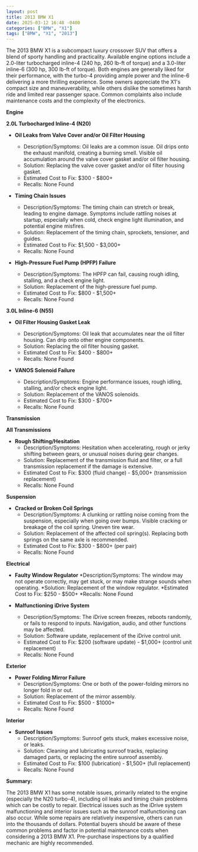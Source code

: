 ```yaml
---
layout: post
title: 2013 BMW X1
date: 2025-03-12 16:48 -0400
categories: ["BMW", "X1"]
tags: ["BMW", "X1", "2013"]
---
```

The 2013 BMW X1 is a subcompact luxury crossover SUV that offers a blend of sporty handling and practicality. Available engine options include a 2.0-liter turbocharged inline-4 (240 hp, 260 lb-ft of torque) and a 3.0-liter inline-6 (300 hp, 300 lb-ft of torque). Both engines are generally liked for their performance, with the turbo-4 providing ample power and the inline-6 delivering a more thrilling experience. Some owners appreciate the X1's compact size and maneuverability, while others dislike the sometimes harsh ride and limited rear passenger space. Common complaints also include maintenance costs and the complexity of the electronics.

**Engine**

**2.0L Turbocharged Inline-4 (N20)**

*   **Oil Leaks from Valve Cover and/or Oil Filter Housing**
    *   Description/Symptoms: Oil leaks are a common issue. Oil drips onto the exhaust manifold, creating a burning smell. Visible oil accumulation around the valve cover gasket and/or oil filter housing.
    *   Solution: Replacing the valve cover gasket and/or oil filter housing gasket.
    *   Estimated Cost to Fix: $300 - $800+
    *   Recalls: None Found

*   **Timing Chain Issues**
    *   Description/Symptoms: The timing chain can stretch or break, leading to engine damage. Symptoms include rattling noises at startup, especially when cold, check engine light illumination, and potential engine misfires.
    *   Solution: Replacement of the timing chain, sprockets, tensioner, and guides.
    *   Estimated Cost to Fix: $1,500 - $3,000+
    *   Recalls: None Found

*   **High-Pressure Fuel Pump (HPFP) Failure**
    *   Description/Symptoms: The HPFP can fail, causing rough idling, stalling, and a check engine light.
    *   Solution: Replacement of the high-pressure fuel pump.
    *   Estimated Cost to Fix: $800 - $1,500+
    *   Recalls: None Found

**3.0L Inline-6 (N55)**

*   **Oil Filter Housing Gasket Leak**
    *   Description/Symptoms: Oil leak that accumulates near the oil filter housing. Can drip onto other engine components.
    *   Solution: Replacing the oil filter housing gasket.
    *   Estimated Cost to Fix: $400 - $800+
    *   Recalls: None Found

*   **VANOS Solenoid Failure**
    *   Description/Symptoms: Engine performance issues, rough idling, stalling, and/or check engine light.
    *   Solution: Replacement of the VANOS solenoids.
    *   Estimated Cost to Fix: $300 - $700+
    *   Recalls: None Found

**Transmission**

**All Transmissions**
*   **Rough Shifting/Hesitation**
    *   Description/Symptoms: Hesitation when accelerating, rough or jerky shifting between gears, or unusual noises during gear changes.
    *   Solution: Replacement of the transmission fluid and filter, or a full transmission replacement if the damage is extensive.
    *   Estimated Cost to Fix: $300 (fluid change) - $5,000+ (transmission replacement)
    *   Recalls: None Found

**Suspension**

*   **Cracked or Broken Coil Springs**
    *   Description/Symptoms: A clunking or rattling noise coming from the suspension, especially when going over bumps. Visible cracking or breakage of the coil spring. Uneven tire wear.
    *   Solution: Replacement of the affected coil spring(s). Replacing both springs on the same axle is recommended.
    *   Estimated Cost to Fix: $300 - $800+ (per pair)
    *   Recalls: None Found

**Electrical**

*   **Faulty Window Regulator**
    *Description/Symptoms: The window may not operate correctly, may get stuck, or may make strange sounds when operating.
    *Solution: Replacement of the window regulator.
    *Estimated Cost to Fix: $250 - $500+
    *Recalls: None Found

*   **Malfunctioning iDrive System**
    *   Description/Symptoms: The iDrive screen freezes, reboots randomly, or fails to respond to inputs. Navigation, audio, and other functions may be affected.
    *   Solution: Software update, replacement of the iDrive control unit.
    *   Estimated Cost to Fix: $200 (software update) - $1,000+ (control unit replacement)
    *   Recalls: None Found

**Exterior**

*   **Power Folding Mirror Failure**
    *   Description/Symptoms: One or both of the power-folding mirrors no longer fold in or out.
    *   Solution: Replacement of the mirror assembly.
    *   Estimated Cost to Fix: $500 - $1000+
    *   Recalls: None Found

**Interior**

*   **Sunroof Issues**
    *   Description/Symptoms: Sunroof gets stuck, makes excessive noise, or leaks.
    *   Solution: Cleaning and lubricating sunroof tracks, replacing damaged parts, or replacing the entire sunroof assembly.
    *   Estimated Cost to Fix: $100 (lubrication) - $1,500+ (full replacement)
    *   Recalls: None Found

**Summary:**

The 2013 BMW X1 has some notable issues, primarily related to the engine (especially the N20 turbo-4), including oil leaks and timing chain problems which can be costly to repair. Electrical issues such as the iDrive system malfunctioning and interior issues such as the sunroof malfunctioning can also occur. While some repairs are relatively inexpensive, others can run into the thousands of dollars. Potential buyers should be aware of these common problems and factor in potential maintenance costs when considering a 2013 BMW X1. Pre-purchase inspections by a qualified mechanic are highly recommended.

